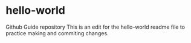 # hello-world
Github Guide repository
This is an edit for the hello-world readme file to practice making and commiting changes.
